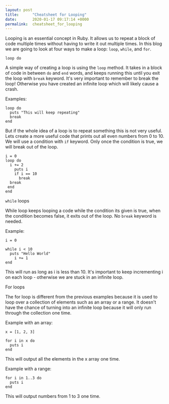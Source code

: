 ```yaml
---
layout: post
title:      "Cheatsheet for Looping"
date:       2020-01-17 09:17:14 +0000
permalink:  cheatsheet_for_looping
---
```



Looping is an essential concept in Ruby. It allows us to repeat a block of code multiple times without having to write it out multiple times. In this blog we are going to look at four ways to make a loop: `loop`, `while`, and `for`.

`loop do`

A simple way of creating a loop is using the `loop` method. It takes in a block of code in between `do` and `end` words, and keeps running this until you exit the loop with `break` keyword. It's very important to remember to break the loop! Otherwise you have created an infinite loop which will likely cause a crash.

Examples:

```
loop do
  puts "This will keep repeating"
  break
end
```

But if the whole idea of a loop is to repeat something this is not very useful. Lets create a more useful code that prints out all even numbers from 0 to 10. We will use a condition with `if` keyword. Only once the condition is true, we will break out of the loop.

```
i = 0
loop do
  i += 2
	puts i
	if i == 10
	  break
  break
 end
end
```

`while` loops

While loop keeps looping a code while the condition its given is true, when the condition becomes false, it exits out of the loop. No `break` keyword is needed.

Example:

```
i = 0

while i < 10
  puts "Hello World"
	i += 1
end
```

This will run as long as i is less than 10. It's important to keep incrementing i on each loop - otherwise we are stuck in an infinite loop.

For loops

The for loop is different from the previous examples because it is used to loop over a collection of elements such as an array or a range. It doesn't have the chance of turning into an infinite loop because it will only run through the collection one time.

Example with an array:

```
x = [1, 2, 3]

for i in x do
  puts i
end
```

This will output all the elements in the x array one time.

Example with a range:

```
for i in 1..3 do
  puts i
end
```

This will output numbers from 1 to 3 one time.



